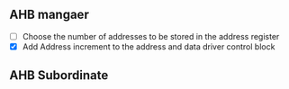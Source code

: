 ## AHB mangaer
- [ ] Choose the number of addresses to be stored in the address register
- [x] Add Address increment to the address and data driver control block

## AHB Subordinate 
